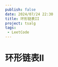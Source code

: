 ```yaml
---
publish: false
date: 2024/07/24 22:30
title: 环形链表II
project: tsalg
tags:
 - LeetCode
---
```


# 环形链表II
